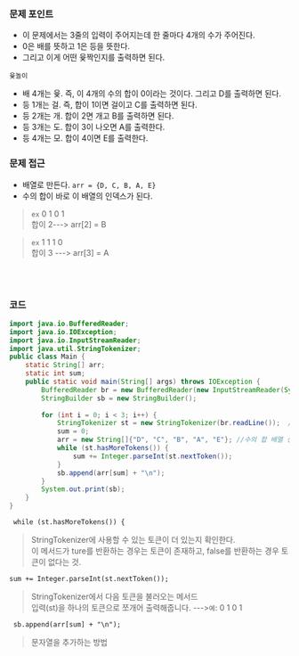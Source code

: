 ### 문제 포인트
+ 이 문제에서는 3줄의 입력이 주어지는데 한 줄마다 4개의 수가 주어진다.
+ 0은 배를 뜻하고 1은 등을 뜻한다.
+ 그리고 이게 어떤 윷짝인지를 출력하면 된다.

`윷놀이`
+ 배 4개는 윷. 즉, 이 4개의 수의 합이 0이라는 것이다. 그리고 D를 출력하면 된다.
+ 등 1개는 걸. 즉, 합이 1이면 걸이고 C를 출력하면 된다.
+ 등 2개는 개. 합이 2면 개고 B를 출력하면 된다.
+ 등 3개는 도. 합이 3이 나오면 A를 출력한다.
+ 등 4개는 모. 합이 4이면 E를 출력한다.


### 문제 접근
+ 배열로 만든다. `arr = {D, C, B, A, E}`
+ 수의 합이 바로 이 배열의 인덱스가 된다.

> `ex`  0 1 0 1 <br> 합이 2---> arr[2] = B

> `ex`  1 1 1 0 <br> 합이 3 ---> arr[3] = A

 <br>  <br>
 
### 코드

```java
import java.io.BufferedReader;
import java.io.IOException;
import java.io.InputStreamReader;
import java.util.StringTokenizer;
public class Main {
    static String[] arr;
    static int sum;
    public static void main(String[] args) throws IOException {
        BufferedReader br = new BufferedReader(new InputStreamReader(System.in));
        StringBuilder sb = new StringBuilder();
        
        for (int i = 0; i < 3; i++) {
            StringTokenizer st = new StringTokenizer(br.readLine());  //입력받기
            sum = 0;
            arr = new String[]{"D", "C", "B", "A", "E"}; //수의 합 배열 선언
            while (st.hasMoreTokens()) { 
                sum += Integer.parseInt(st.nextToken());
            }
            sb.append(arr[sum] + "\n");
        }
        System.out.print(sb); 
    }
}
```

`  while (st.hasMoreTokens()) {  `
> StringTokenizer에 사용할 수 있는 토큰이 더 있는지 확인한다. <br> 이 메서드가 ture를 반환하는 경우는 토큰이 존재하고, false를 반환하는 경우 토큰이 없다는 것. 

`sum += Integer.parseInt(st.nextToken());`
> StringTokenizer에서 다음 토큰을 불러오는 메서드 <br> 입력(st)을 하나의 토큰으로 쪼개어 출력해줍니다. --->`예`: 0 1 0 1

` sb.append(arr[sum] + "\n");`
> 문자열을 추가하는 방법
